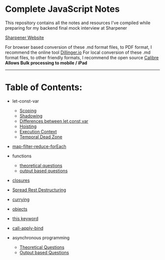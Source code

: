 # Complete JavaScript  Notes



This repository contains all the notes and resources I've compiled while preparing for my backend final mock interview at Sharpener 

[Sharpener Website](https://www.sharpener.tech/)



For browser based conversion of these .md format files, to PDF format, I recommend the online tool [Dillinger.io](https://dillinger.io/) For local conversion of these .md format files, to other friendly formats, I recommend the open source [Calibre](https://calibre-ebook.com/) **Allows Bulk processing to mobile / iPad**

------

# Table of Contents:



- let-const-var
  - [Scoping](https://github.com/SuvadeepMukherjee/javascript-Interview-Questions-/blob/main/let-const-var/scoping.md)
  - [Shadowing](https://github.com/SuvadeepMukherjee/javascript-Interview-Questions-/blob/main/let-const-var/shadowing.md)
  - [Differences between let,const,var](https://github.com/SuvadeepMukherjee/javascript-Interview-Questions-/blob/main/let-const-var/differences-between-let-const-var.md)
  - [Hoisting](https://github.com/SuvadeepMukherjee/javascript-Interview-Questions-/blob/main/let-const-var/hoisting.md)
  - [Execution Context](https://github.com/SuvadeepMukherjee/javascript-Interview-Questions-/blob/main/let-const-var/execution-context.md)
  - [Temporal Dead Zone](https://github.com/SuvadeepMukherjee/javascript-Interview-Questions-/blob/main/let-const-var/Tempoaral-Dead-zone.md)

-  [map-filter-reduce-forEach](https://github.com/SuvadeepMukherjee/javascript-Interview-Questions-/blob/main/map-filter-reduce-forEach/Questions.md)

- functions

  - [theoretical questions](https://github.com/SuvadeepMukherjee/javascript-Interview-Questions-/blob/main/functions/theoretical-questions.md)
  - [output based questions](https://github.com/SuvadeepMukherjee/javascript-Interview-Questions-/blob/main/functions/output-based-questions.md)

- [closures](https://github.com/SuvadeepMukherjee/javascript-Interview-Questions-/blob/main/closure/theory.md)

- [Spread Rest Destructuring](https://github.com/SuvadeepMukherjee/javascript-Interview-Questions-/blob/main/Spread%2CRest%20and%20Destructuring%20based%20Questions/questions.md)

- [currying](https://github.com/SuvadeepMukherjee/javascript-Interview-Questions-/blob/main/currying/questions.md)

- [objects](https://github.com/SuvadeepMukherjee/javascript-Interview-Questions-/blob/main/objects/questions.md)

- [this keyword](https://github.com/SuvadeepMukherjee/javascript-Interview-Questions-/blob/main/this%20keyword/questions.md)

- [call-apply-bind](https://github.com/SuvadeepMukherjee/javascript-Interview-Questions-/blob/main/call-apply-bind/Questions.md)

- asynchronous programming

  - [Theoretical Questions](https://github.com/SuvadeepMukherjee/javascript-Interview-Questions-/blob/main/asynchronous%20javascript/Theoretical-questions.md)
  - [Output based Questions](https://github.com/SuvadeepMukherjee/javascript-Interview-Questions-/blob/main/asynchronous%20javascript/output-based-questions.md)

  

